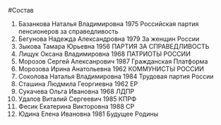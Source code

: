 #Состав
1. Базанкова Наталья Владимировна 1975 Российская партия пенсионеров за справедливость
2. Бегунова Надежда Александровна 1979 За женщин России
3. Зыкова Тамара Юрьевна 1956 ПАРТИЯ ЗА СПРАВЕДЛИВОСТЬ
4. Лищук Оксана Владимировна 1968 ПАТРИОТЫ РОССИИ
5. Морозов Сергей Алексанрович 1987 Гражданская Платформа
6. Морозова Ирина Анатольевна 1962 КОММУНИСТЫ РОССИИ
7. Соколова Наталья Владимировна 1984 Трудовая партия России
8. Сташина Людмила Георгиевна 1962 ЕР
9. Сукачева Ольга Ивановна 1968 ЛДПР
10. Удалов Виталий Сергеевич 1985 КПРФ
11. Фесик Екатерина Викторовна 1988 СР
12. Юдина Елена Ивановна 1981 Будущее Родины
